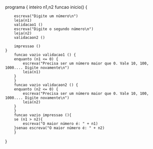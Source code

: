 programa
{
	inteiro n1,n2
	funcao inicio()
	{
		
		escreva("Digite um número\n")
		leia(n1)
		validacao1 () 
		escreva("Digite o segundo número\n")
		leia(n2)
		validacaon2 () 
		
		impressao ()
	}
		funcao vazio validacao1 () {
		enquanto (n1 <= 0) { 
			escreva("Precisa ser um número maior que 0. Vale 10, 100, 1000.... Digite novamente\n")
			leia(n1)
		}
		}
		funcao vazio validacaon2 () {
		enquanto (n2 <= 0) { 
			escreva("Precisa ser um número maior que 0. Vale 10, 100, 1000.... Digite novamente\n")
			leia(n2)
		}
		}
		funcao vazio impressao (){
		se (n1 > n2){
			escreva("O maior número é: " + n1)
		}senao escreva("O maior número é: " + n2)
		}
}
